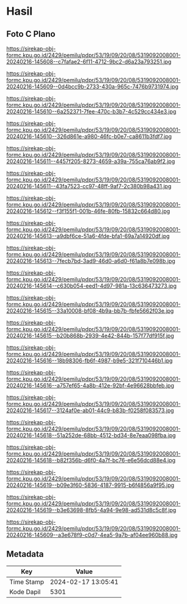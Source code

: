 # Hasil

## Foto C Plano

https://sirekap-obj-formc.kpu.go.id/2429/pemilu/pdpr/53/19/09/20/08/5319092008001-20240216-145608--c7fafae2-6f11-4712-9bc2-d6a23a793251.jpg

https://sirekap-obj-formc.kpu.go.id/2429/pemilu/pdpr/53/19/09/20/08/5319092008001-20240216-145609--0d4bcc9b-2733-430a-965c-7476b9731974.jpg

https://sirekap-obj-formc.kpu.go.id/2429/pemilu/pdpr/53/19/09/20/08/5319092008001-20240216-145610--6a252371-7fee-470c-b3b7-4c529cc434e3.jpg

https://sirekap-obj-formc.kpu.go.id/2429/pemilu/pdpr/53/19/09/20/08/5319092008001-20240216-145610--326d861e-a980-46fc-b0e7-ca8611b3fdf7.jpg

https://sirekap-obj-formc.kpu.go.id/2429/pemilu/pdpr/53/19/09/20/08/5319092008001-20240216-145611--4457f205-8273-4659-a39a-755ca76ab9f2.jpg

https://sirekap-obj-formc.kpu.go.id/2429/pemilu/pdpr/53/19/09/20/08/5319092008001-20240216-145611--43fa7523-cc97-48ff-9af7-2c380b98a431.jpg

https://sirekap-obj-formc.kpu.go.id/2429/pemilu/pdpr/53/19/09/20/08/5319092008001-20240216-145612--f3f155f1-001b-46fe-80fb-15832c664d80.jpg

https://sirekap-obj-formc.kpu.go.id/2429/pemilu/pdpr/53/19/09/20/08/5319092008001-20240216-145613--a9dbf6ce-51a6-4fde-bfa1-69a7a14920df.jpg

https://sirekap-obj-formc.kpu.go.id/2429/pemilu/pdpr/53/19/09/20/08/5319092008001-20240216-145613--7fecb7bd-3ad9-46d0-a6d0-f61a8b7e098b.jpg

https://sirekap-obj-formc.kpu.go.id/2429/pemilu/pdpr/53/19/09/20/08/5319092008001-20240216-145614--c630b054-eed1-4d97-981a-13c636473273.jpg

https://sirekap-obj-formc.kpu.go.id/2429/pemilu/pdpr/53/19/09/20/08/5319092008001-20240216-145615--33a10008-bf08-4b9a-bb7b-fbfe5662f03e.jpg

https://sirekap-obj-formc.kpu.go.id/2429/pemilu/pdpr/53/19/09/20/08/5319092008001-20240216-145615--b20b868b-2939-4e42-844b-157f77df915f.jpg

https://sirekap-obj-formc.kpu.go.id/2429/pemilu/pdpr/53/19/09/20/08/5319092008001-20240216-145616--18b98306-fb6f-4987-b9e5-321f710446b1.jpg

https://sirekap-obj-formc.kpu.go.id/2429/pemilu/pdpr/53/19/09/20/08/5319092008001-20240216-145616--a757ef65-4a8b-412e-92bf-4e96628bbfeb.jpg

https://sirekap-obj-formc.kpu.go.id/2429/pemilu/pdpr/53/19/09/20/08/5319092008001-20240216-145617--3124af0e-ab01-44c9-b83b-f0258f083573.jpg

https://sirekap-obj-formc.kpu.go.id/2429/pemilu/pdpr/53/19/09/20/08/5319092008001-20240216-145618--51a252de-68bb-4512-bd34-8e7eaa098fba.jpg

https://sirekap-obj-formc.kpu.go.id/2429/pemilu/pdpr/53/19/09/20/08/5319092008001-20240216-145618--b82f356b-d6f0-4a7f-bc76-e6e56dcd88e4.jpg

https://sirekap-obj-formc.kpu.go.id/2429/pemilu/pdpr/53/19/09/20/08/5319092008001-20240216-145619--b09e3f60-5836-4187-9915-b6f4856a9f95.jpg

https://sirekap-obj-formc.kpu.go.id/2429/pemilu/pdpr/53/19/09/20/08/5319092008001-20240216-145619--b3e63698-8fb5-4a94-9e98-ad531d8c5c8f.jpg

https://sirekap-obj-formc.kpu.go.id/2429/pemilu/pdpr/53/19/09/20/08/5319092008001-20240216-145609--a3e678f9-c0d7-4ea5-9a7b-af04ee960b88.jpg


## Metadata

| Key        | Value               |
| ---------- | ------------------- |
| Time Stamp | 2024-02-17 13:05:41 |
| Kode Dapil | 5301                |



